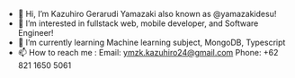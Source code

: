 - 👋 Hi, I’m Kazuhiro Gerarudi Yamazaki also known as @yamazakidesu! 
- 👀 I’m interested in fullstack web, mobile developer, and Software Engineer!
- 🌱 I’m currently learning Machine learning subject, MongoDB, Typescript
- 📫 How to reach me : Email: ymzk.kazuhiro24@gmail.com
                       Phone: +62 821 1650 5061
  

<!---
yamazakidesu/yamazakidesu is a ✨ special ✨ repository because its `README.md` (this file) appears on your GitHub profile.
You can click the Preview link to take a look at your changes.
--->
